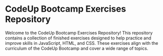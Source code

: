 # CodeUp Bootcamp Exercises Repository

Welcome to the CodeUp Bootcamp Exercises Repository! This repository contains a collection of finished exercises designed to help practice and improve skills in JavaScript, HTML, and CSS. These exercises align with the curriculum of the CodeUp Bootcamp and cover a wide range of topics.
